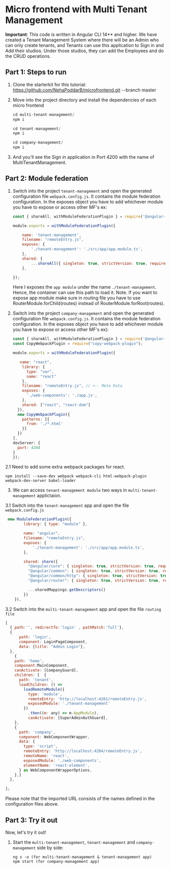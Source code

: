 # Micro frontend with Multi Tenant Management

**Important**: This code is written in Angular CLI 14** and higher. We have created a Tenant Management System where there will be an Admin who can only create tenants, and Tenants can use this application to Sign in and Add their studios. Under those studios, they can add the Employees and do the CRUD operations.

## Part 1: Steps to run

1. Clone the starterkit for this tutorial:
   https://github.com/NehaPoddarB/microfrontend.git --branch master

2. Move into the project directory and install the dependencies of each micro frontend 

    ```javascript
    cd multi-tenant-management/
    npm i

    cd tenant-management/
    npm i

    cd company-management/
    npm i
    ```

3. And you'll see the Sign in application in Port 4200 with the name of MultiTenantManagement.



## Part 2: Module federation

1. Switch into the project ``tenant-management`` and open the generated configuration file ``webpack.config.js``. It contains the module federation configuration. In the exposes object you have to add whichever module you have to expose or access other MF's ex:

    ```javascript
    const { shareAll, withModuleFederationPlugin } = require('@angular-architects/module-federation/webpack');

    module.exports = withModuleFederationPlugin({

        name: 'tenant-management',
        filename: "remoteEntry.js",
        exposes: {
            './tenant-management': './src/app/app.module.ts',
        },
        shared: {
            ...shareAll({ singleton: true, strictVersion: true, requiredVersion: 'auto' }),
        },

    });
    ```

    Here I  exposes the ``app module`` under the name ``./tenant-management``. Hence, the container can use this path to load it.
    Note. If you want to expose app module make sure in routing file you have to use RouterModule.forChild(routes) instead of   RouterModule.forRoot(routes).


2. Switch into the project ``company-management`` and open the generated configuration file ``webpack.config.js``. It contains the module federation configuration. In the exposes object you have to add whichever module you have to expose or access other MF's ex):

    ```javascript
    const { shareAll, withModuleFederationPlugin } = require('@angular-architects/module-federation/webpack');
    const CopyWebpackPlugin = require("copy-webpack-plugin");

    module.exports = withModuleFederationPlugin({

       name: "react",
        library: {
          type: "var",
          name: "react"
        },
        filename: "remoteEntry.js", // <-- Meta Data
        exposes: {
          './web-components': './app.js',
        },
        shared: ["react", "react-dom"]
      }),
      new CopyWebpackPlugin({
        patterns: [{
          from: './*.html'
        }]
      })
    ],
    devServer: {
      port: 4204
    }
    });
    ```
2.1 Need to add some extra webpack packages for react.
```
npm install --save-dev webpack webpack-cli html-webpack-plugin webpack-dev-server babel-loader

```
    


3. We can access ``tenant-management module`` two ways in ``multi-tenant-management`` applictaion.

  
3.1 Switch into the ``tenant-management`` app and open the file ``webpack.config.js``

```javascript
 new ModuleFederationPlugin({
        library: { type: "module" },

        name: "angular",
        filename: "remoteEntry.js",
        exposes: {
            './tenant-management': './src/app/app.module.ts',
        },

        shared: share({
          "@angular/core": { singleton: true, strictVersion: true, requiredVersion: 'auto' },
          "@angular/common": { singleton: true, strictVersion: true, requiredVersion: 'auto' },
          "@angular/common/http": { singleton: true, strictVersion: true, requiredVersion: 'auto' },
          "@angular/router": { singleton: true, strictVersion: true, requiredVersion: 'auto' },

          ...sharedMappings.getDescriptors()
        })
    }),
```


3.2 Switch into the ``multi-tenant-management`` app and open the file ``routing file``

```javascript
[
  { path:'', redirectTo:'login' , pathMatch:'full'},
  {
      path: 'login',
      component: LoginPageComponent,
      data: {title: "Admin Login"},
  },
    {
    path: 'home',
    component:MainComponent,
    canActivate: [CompanyGuard],
    children: [  {
      path: 'tenant',
      loadChildren: () =>
        loadRemoteModule({
          type: 'module',
          remoteEntry: 'http://localhost:4201/remoteEntry.js',
          exposedModule: './tenant-management'
        })
          .then((m: any) => m.AppModule),
          canActivate: [SuperAdminAuthGuard],
    },
    {
      path: 'company',
      component: WebComponentWrapper,
      data: {
        type: 'script',
        remoteEntry: 'http://localhost:4204/remoteEntry.js',
        remoteName: 'react',
        exposedModule: './web-components',
        elementName: 'react-element',
      } as WebComponentWrapperOptions,
    },]
  },

];
```

Please note that the imported URL consists of the names defined in the configuration files above.
  

## Part 3: Try it out

Now, let's try it out!

1. Start the ``multi-tenant-management``,  ``tenant-management`` and ``company-management`` side by side:

    ```
    ng s -o (for multi-tenant-management & tenant-management app)
    npm start (for company-management app)
    ```



